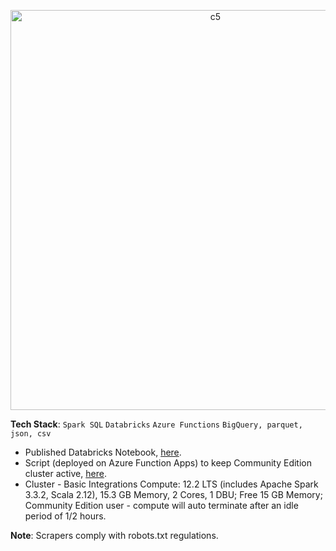 <p align="center">
  <img width="640" alt="c5" src="https://github.com/user-attachments/assets/6fb36260-60cd-4803-8fcf-38062014fe87"><br>
</p>

<strong>Tech Stack</strong>: ```Spark SQL``` ```Databricks``` ```Azure Functions```  ```BigQuery, parquet, json, csv```<br>

- Published Databricks Notebook, [here](https://databricks-prod-cloudfront.cloud.databricks.com/public/4027ec902e239c93eaaa8714f173bcfc/924599453726095/879705943519200/6360372523481634/latest.html).
- Script (deployed on Azure Function Apps) to keep Community Edition cluster active, [here](https://github.com/shithi30/Azure_Deployments).
- Cluster - Basic Integrations Compute: 12.2 LTS (includes Apache Spark 3.3.2, Scala 2.12), 15.3 GB Memory, 2 Cores, 1 DBU; Free 15 GB Memory; Community Edition user - compute will auto terminate after an idle period of 1/2 hours.

<strong>Note</strong>: Scrapers comply with robots.txt regulations.


